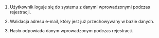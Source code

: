 1.  Użytkownik loguje się do systemu z danymi wprowadzonymi podczas rejestracji.

2. Walidacja adresu e-mail, który jest już przechowywany w bazie danych.

3. Hasło odpowiada danym wprowadzonym podczas rejestracji.

